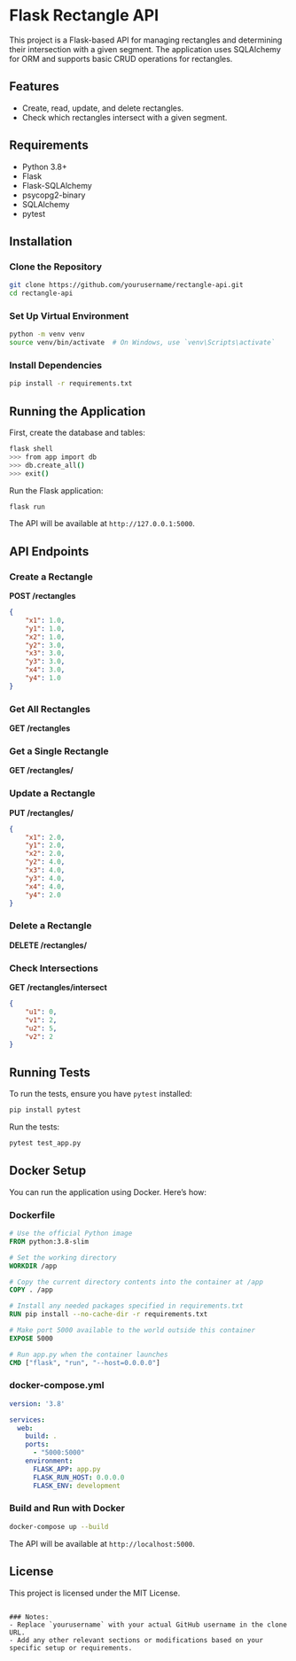 # Flask Rectangle API

This project is a Flask-based API for managing rectangles and determining their intersection with a given segment. The application uses SQLAlchemy for ORM and supports basic CRUD operations for rectangles.

## Features

- Create, read, update, and delete rectangles.
- Check which rectangles intersect with a given segment.

## Requirements

- Python 3.8+
- Flask
- Flask-SQLAlchemy
- psycopg2-binary
- SQLAlchemy
- pytest

## Installation

### Clone the Repository

```bash
git clone https://github.com/yourusername/rectangle-api.git
cd rectangle-api
```

### Set Up Virtual Environment

```bash
python -m venv venv
source venv/bin/activate  # On Windows, use `venv\Scripts\activate`
```

### Install Dependencies

```bash
pip install -r requirements.txt
```

## Running the Application

First, create the database and tables:

```bash
flask shell
>>> from app import db
>>> db.create_all()
>>> exit()
```

Run the Flask application:

```bash
flask run
```

The API will be available at `http://127.0.0.1:5000`.

## API Endpoints

### Create a Rectangle

**POST /rectangles**

```json
{
    "x1": 1.0,
    "y1": 1.0,
    "x2": 1.0,
    "y2": 3.0,
    "x3": 3.0,
    "y3": 3.0,
    "x4": 3.0,
    "y4": 1.0
}
```

### Get All Rectangles

**GET /rectangles**

### Get a Single Rectangle

**GET /rectangles/<id>**

### Update a Rectangle

**PUT /rectangles/<id>**

```json
{
    "x1": 2.0,
    "y1": 2.0,
    "x2": 2.0,
    "y2": 4.0,
    "x3": 4.0,
    "y3": 4.0,
    "x4": 4.0,
    "y4": 2.0
}
```

### Delete a Rectangle

**DELETE /rectangles/<id>**

### Check Intersections

**GET /rectangles/intersect**

```json
{
    "u1": 0,
    "v1": 2,
    "u2": 5,
    "v2": 2
}
```

## Running Tests

To run the tests, ensure you have `pytest` installed:

```bash
pip install pytest
```

Run the tests:

```bash
pytest test_app.py
```

## Docker Setup

You can run the application using Docker. Here’s how:

### Dockerfile

```dockerfile
# Use the official Python image
FROM python:3.8-slim

# Set the working directory
WORKDIR /app

# Copy the current directory contents into the container at /app
COPY . /app

# Install any needed packages specified in requirements.txt
RUN pip install --no-cache-dir -r requirements.txt

# Make port 5000 available to the world outside this container
EXPOSE 5000

# Run app.py when the container launches
CMD ["flask", "run", "--host=0.0.0.0"]
```

### docker-compose.yml

```yaml
version: '3.8'

services:
  web:
    build: .
    ports:
      - "5000:5000"
    environment:
      FLASK_APP: app.py
      FLASK_RUN_HOST: 0.0.0.0
      FLASK_ENV: development
```

### Build and Run with Docker

```bash
docker-compose up --build
```

The API will be available at `http://localhost:5000`.

## License

This project is licensed under the MIT License.
```

### Notes:
- Replace `yourusername` with your actual GitHub username in the clone URL.
- Add any other relevant sections or modifications based on your specific setup or requirements.
